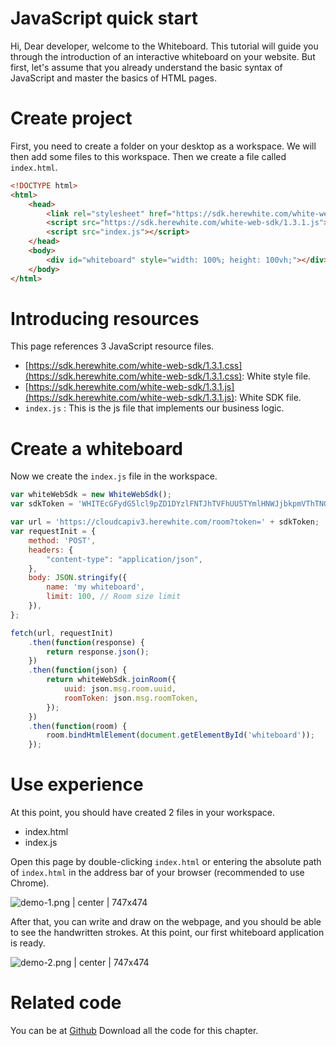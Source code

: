 # JavaScript quick start

Hi, Dear developer, welcome to the Whiteboard. This tutorial will guide you through the introduction of an interactive whiteboard on your website. But first, let's assume that you already understand the basic syntax of JavaScript and master the basics of HTML pages.



# Create project

First, you need to create a folder on your desktop as a workspace. We will then add some files to this workspace. Then we create a file called `index.html`.

```html
<!DOCTYPE html>
<html>
    <head>
        <link rel="stylesheet" href="https://sdk.herewhite.com/white-web-sdk/1.3.1.css">
        <script src="https://sdk.herewhite.com/white-web-sdk/1.3.1.js"></script>
        <script src="index.js"></script>
    </head>
    <body>
        <div id="whiteboard" style="width: 100%; height: 100vh;"></div>
    </body>
</html>
```

# Introducing resources

This page references 3 JavaScript resource files.

* [https://sdk.herewhite.com/white-web-sdk/1.3.1.css](https://sdk.herewhite.com/white-web-sdk/1.3.1.css): White style file.
* [https://sdk.herewhite.com/white-web-sdk/1.3.1.js](https://sdk.herewhite.com/white-web-sdk/1.3.1.js): White SDK file.
* `index.js` : This is the js file that implements our business logic.

# Create a whiteboard

Now we create the `index.js` file in the workspace.

```javascript
var whiteWebSdk = new WhiteWebSdk();
var sdkToken = 'WHITEcGFydG5lcl9pZD1DYzlFNTJhTVFhUU5TYmlHNWJjbkpmVThTNGlNVXlJVUNwdFAmc2lnPTE3Y2ZiYzg0ZGM5N2FkNDAxZmY1MTM0ODMxYTdhZTE2ZGQ3MTdmZjI6YWRtaW5JZD00JnJvbGU9bWluaSZleHBpcmVfdGltZT0xNTY2MDQwNjk4JmFrPUNjOUU1MmFNUWFRTlNiaUc1YmNuSmZVOFM0aU1VeUlVQ3B0UCZjcmVhdGVfdGltZT0xNTM0NDgzNzQ2Jm5vbmNlPTE1MzQ0ODM3NDYzMzYwMA';

var url = 'https://cloudcapiv3.herewhite.com/room?token=' + sdkToken;
var requestInit = {
    method: 'POST',
    headers: {
        "content-type": "application/json",
    },
    body: JSON.stringify({
        name: 'my whiteboard',
        limit: 100, // Room size limit
    }),
};

fetch(url, requestInit)
    .then(function(response) {
        return response.json();
    })
    .then(function(json) {
        return whiteWebSdk.joinRoom({
            uuid: json.msg.room.uuid,
            roomToken: json.msg.roomToken,
        });
    })
    .then(function(room) {
        room.bindHtmlElement(document.getElementById('whiteboard'));
    });
```

# Use experience

At this point, you should have created 2 files in your workspace.

* index.html
* index.js

Open this page by double-clicking `index.html` or entering the absolute path of `index.html` in the address bar of your browser (recommended to use Chrome).


![demo-1.png | center | 747x474](https://cdn.nlark.com/yuque/0/2018/png/103701/1534488195953-bff8dedb-4acb-4451-b9d8-7820b895b449.png "")

After that, you can write and draw on the webpage, and you should be able to see the handwritten strokes. At this point, our first whiteboard application is ready.


![demo-2.png | center | 747x474](https://cdn.nlark.com/yuque/0/2018/png/103701/1534488267047-bc949158-3c4d-4b7d-9ba0-f4c6f210b5e3.png "")


# Related code

You can be at [Github](https://github.com/duty-os/white-demo-web/tree/master/quickStart) Download all the code for this chapter.

